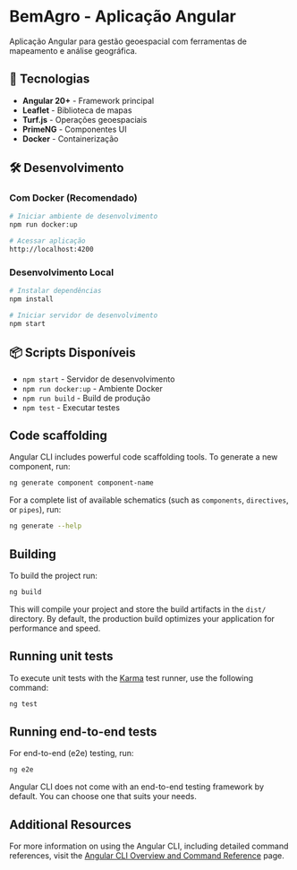 # BemAgro - Aplicação Angular

Aplicação Angular para gestão geoespacial com ferramentas de mapeamento e análise geográfica.

## 🚀 Tecnologias

- **Angular 20+** - Framework principal
- **Leaflet** - Biblioteca de mapas
- **Turf.js** - Operações geoespaciais
- **PrimeNG** - Componentes UI
- **Docker** - Containerização

## 🛠️ Desenvolvimento

### Com Docker (Recomendado)
```bash
# Iniciar ambiente de desenvolvimento
npm run docker:up

# Acessar aplicação
http://localhost:4200
```

### Desenvolvimento Local
```bash
# Instalar dependências
npm install

# Iniciar servidor de desenvolvimento
npm start
```

## 📦 Scripts Disponíveis

- `npm start` - Servidor de desenvolvimento
- `npm run docker:up` - Ambiente Docker
- `npm run build` - Build de produção
- `npm test` - Executar testes

## Code scaffolding

Angular CLI includes powerful code scaffolding tools. To generate a new component, run:

```bash
ng generate component component-name
```

For a complete list of available schematics (such as `components`, `directives`, or `pipes`), run:

```bash
ng generate --help
```

## Building

To build the project run:

```bash
ng build
```

This will compile your project and store the build artifacts in the `dist/` directory. By default, the production build optimizes your application for performance and speed.

## Running unit tests

To execute unit tests with the [Karma](https://karma-runner.github.io) test runner, use the following command:

```bash
ng test
```

## Running end-to-end tests

For end-to-end (e2e) testing, run:

```bash
ng e2e
```

Angular CLI does not come with an end-to-end testing framework by default. You can choose one that suits your needs.

## Additional Resources

For more information on using the Angular CLI, including detailed command references, visit the [Angular CLI Overview and Command Reference](https://angular.dev/tools/cli) page.
